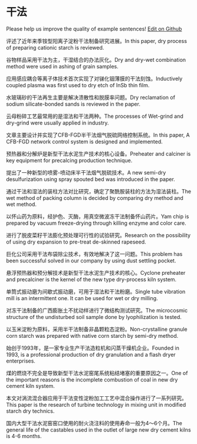 # 干法

Please help us improve the quality of example sentences! [Edit on Github](https://github.com/jiyushe/jiyu-example-sentence-source/blob/main/chinese/ganfa.md)

<p><span class="chinese">评述了近年来季铵型阳离子淀粉干法制备研究进展。</span><span class="english">In this paper, dry process of preparing cationic starch is reviewed.</span></p>

<p><span class="chinese">谷物样品采用干法为主，干湿结合的办法灰化。</span><span class="english">Dry and dry-wet combination method were used in ashing of grain samples.</span></p>

<p><span class="chinese">应用感应耦合等离子体技术首次实现了对锑化铟薄膜的干法刻蚀。</span><span class="english">Inductively coupled plasma was first used to dry etch of InSb thin film.</span></p>

<p><span class="chinese">水玻璃砂的干法再生主要是解决溃散性和脱膜率问题。</span><span class="english">Dry reclamation of sodium silicate-bonded sands is reviewed in the paper.</span></p>

<p><span class="chinese">云母粉碎工艺最常用的是湿法和干法两种。</span><span class="english">The processes of Wet-grind and dry-grind were usually applied in industry.</span></p>

<p><span class="chinese">文章主要设计并实现了CFB-FGD半干法烟气脱硫网络控制系统。</span><span class="english">In this paper, A CFB-FGD network control system is designed and implemented.</span></p>

<p><span class="chinese">预热器和分解炉是新型干法水泥生产技术的核心设备。</span><span class="english">Preheater and calciner is key equipment for precalcing production technique.</span></p>

<p><span class="chinese">提出了一种新型的喷雾-喷动床半干法烟气脱硫技术。</span><span class="english">A new semi-dry desulfurization using spray spouted bed was introduced in the paper.</span></p>

<p><span class="chinese">通过干法和湿法的装柱方法对比研究，确定了聚酰胺装柱的方法为湿法装柱。</span><span class="english">The wet method of packing column is decided by comparing dry method and wet method.</span></p>

<p><span class="chinese">以怀山药为原料，经护色、灭酶，用真空微波冻干法制备怀山药片。</span><span class="english">Yam chip is prepared by vacuum freeze-drying through killing enzyme and color care.</span></p>

<p><span class="chinese">进行了脱皮菜籽干法膨化预处理可行性的试验研究。</span><span class="english">Research on the possibility of using dry expansion to pre-treat de-skinned rapeseed.</span></p>

<p><span class="chinese">巨化公司采用干法布袋除尘技术，有效地解决了这一问题。</span><span class="english">This problem has been successful solved in our company by using dust settling pocket.</span></p>

<p><span class="chinese">悬浮预热器和预分解技术是新型干法水泥生产技术的核心。</span><span class="english">Cyclone preheater and precalciner is the kernel of the new type dry-process kiln system.</span></p>

<p><span class="chinese">单筒式振动磨为间歇式振动磨，可用于湿法和干法粉磨。</span><span class="english">Single tube vibration mill is an intermittent one. It can be used for wet or dry milling.</span></p>

<p><span class="chinese">对冻干法制备的广西膨胀土不扰动样进行了微结构测试研究。</span><span class="english">The microcosmic structure of the undisturbed soil sample done by lyophilization is tested.</span></p>

<p><span class="chinese">以玉米淀粉为原料，采用半干法制备非晶颗粒态淀粉。</span><span class="english">Non-crystalline granule corn starch was prepared with native corn starch by semi-dry method.</span></p>

<p><span class="chinese">始创于1993年，是一家专业生产干法造粒机和闪蒸干燥机企业。</span><span class="english">Founded in 1993, is a professional production of dry granulation and a flash dryer enterprises.</span></p>

<p><span class="chinese">煤的燃烧不完全是导致新型干法水泥窑尾系统粘结堵塞的重要原因之一。</span><span class="english">One of the important reasons is the incomplete combustion of coal in new dry cement kiln system.</span></p>

<p><span class="chinese">本文对涡流混合器应用于干法变性淀粉加工工艺中混合操作进行了一系列研究。</span><span class="english">This paper is the research of turbine technology in mixing unit in modified starch dry technics.</span></p>

<p><span class="chinese">国内大型干法水泥窑窑口使用的耐火浇注料的使用寿命一般为4～6个月。</span><span class="english">The general life of the castables used in the outlet of large new dry cement kilns is 4-6 months.</span></p>

